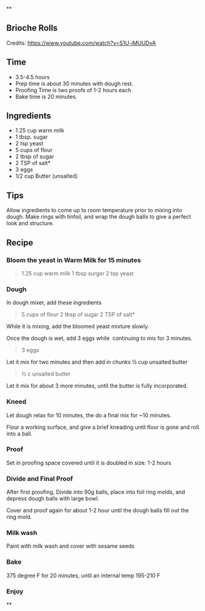 **
## Brioche Rolls
Credits: https://www.youtube.com/watch?v=S1U-iMUUDvA

Time 
--
* 3.5-4.5 hours
* Prep time is about 30 minutes with dough rest.
* Proofing Time is two proofs of 1-2 hours each
* Bake time is 20 minutes. 

Ingredients
--
* 1.25 cup warm milk
* 1 tbsp. sugar
* 2 tsp yeast
* 5 cups of flour
* 2 tbsp of sugar
* 2 TSP of salt*
* 3 eggs
* 1/2 cup Butter (unsalted) 

Tips
--
Allow ingredients to come up to room temperature prior to mixing into dough.
Make rings with tinfoil, and wrap the dough balls to give a perfect look and structure. 


Recipe
--

### Bloom the yeast in Warm Milk for 15 minutes
> 1.25 cup warm milk
1 tbsp surger
2 tsp yeast

### Dough
In dough mixer, add these ingredients
> 5 cups of flour
2 tbsp of sugar
2 TSP of salt*

While it is mixing, add the bloomed yeast mixture slowly. 

Once the dough is wet, add 3 eggs while  continuing to mix for 3 minutes. 
> 3 eggs

Let it mix for two minutes and then add in chunks ½ cup unsalted butter
> ½ c unsalted butter

Let it mix for about 3 more minutes, until the butter is fully incorporated.  

### Kneed 
Let dough relax for 10 minutes, the do a final mix for ~10 minutes.
  
Flour a working surface, and give a brief kneading until flour is gone and roll into a ball. 

### Proof
Set in proofing space covered until it is doubled in size. 1-2 hours

### Divide and Final Proof
After first proofing, Divide into 90g balls, place into foil ring molds, and depress dough balls with large bowl.
 
Cover and proof again for about 1-2 hour until the dough balls fill out the ring mold.

### Milk wash
Paint with milk wash and cover with sesame seeds

### Bake 

375 degree F for 20 minutes, until an internal temp 195-210 F

### Enjoy
**